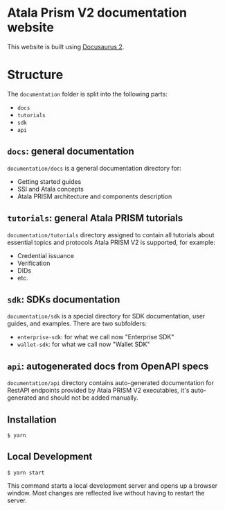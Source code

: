 # Atala Prism V2 documentation website

This website is built using [Docusaurus 2](https://docusaurus.io/).

# Structure

The `documentation` folder is split into the following parts:
* `docs`
* `tutorials`
* `sdk`
* `api`

## `docs`: general documentation

`documentation/docs` is a general documentation directory for:
* Getting started guides
* SSI and Atala concepts
* Atala PRISM architecture and components description

## `tutorials`: general Atala PRISM tutorials

`documentation/tutorials`  directory assigned to contain all tutorials about essential topics and protocols Atala PRISM V2 is supported, for example:
* Credential issuance
* Verification
* DIDs
* etc.

## `sdk`: SDKs documentation

`documentation/sdk` is a special directory for SDK documentation, user guides, and examples. There are two subfolders:
* `enterprise-sdk`: for what we call now "Enterprise SDK"
* `wallet-sdk`: for what we call now "Wallet SDK"

## `api`: autogenerated docs from OpenAPI specs

`documentation/api` directory contains auto-generated documentation for RestAPI endpoints provided by Atala PRISM V2 executables, it's auto-generated and should not be added manually.

## Installation

```
$ yarn
```

## Local Development

```
$ yarn start
```

This command starts a local development server and opens up a browser window. Most changes are reflected live without having to restart the server.
